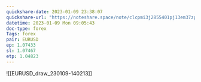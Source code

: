 ```yaml
---
quickshare-date: 2023-01-09 23:38:07
quickshare-url: "https://noteshare.space/note/clcpmi3j2855401pj13em37zp#3I4ttcVN7tJdqZlYJ/j5D2TdI8priBGEueBlkS2pUNM"
datetime: 2023-01-09 Mon 09:05:43
doc-type: forex
Tags: forex
pair: EURUSD
ep: 1.07433
sl: 1.07467
etp: 1.04823
---
```

![[EURUSD_draw_230109-140213]]